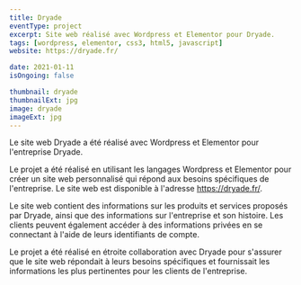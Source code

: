 ```yaml
---
title: Dryade
eventType: project
excerpt: Site web réalisé avec Wordpress et Elementor pour Dryade.
tags: [wordpress, elementor, css3, html5, javascript]
website: https://dryade.fr/

date: 2021-01-11
isOngoing: false

thumbnail: dryade
thumbnailExt: jpg
image: dryade
imageExt: jpg
---
```


Le site web Dryade a été réalisé avec Wordpress et Elementor pour l'entreprise Dryade.

Le projet a été réalisé en utilisant les langages Wordpress et Elementor pour créer un site web personnalisé qui répond aux besoins spécifiques de l'entreprise. Le site web est disponible à l'adresse https://dryade.fr/.

Le site web contient des informations sur les produits et services proposés par Dryade, ainsi que des informations sur l'entreprise et son histoire. Les clients peuvent également accéder à des informations privées en se connectant à l'aide de leurs identifiants de compte.

Le projet a été réalisé en étroite collaboration avec Dryade pour s'assurer que le site web répondait à leurs besoins spécifiques et fournissait les informations les plus pertinentes pour les clients de l'entreprise.
